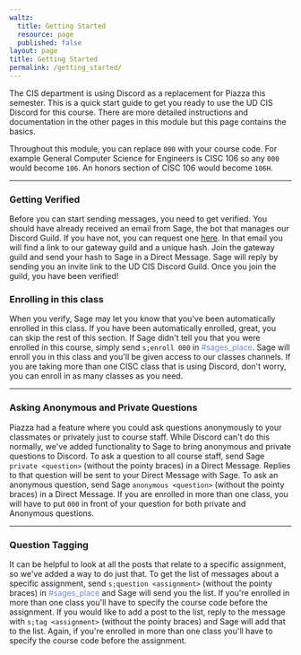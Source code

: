 ```yaml
---
waltz:
  title: Getting Started
  resource: page
  published: false
layout: page
title: Getting Started
permalink: /getting_started/
---
```

The CIS department is using Discord as a replacement for Piazza this semester. This is a quick start guide to get you
ready to use the UD CIS Discord for this course. There are more detailed instructions and documentation in the other
pages in this module but this page contains the basics.

Throughout this module, you can replace `000` with your course code. For example General Computer Science for Engineers
is CISC 106 so any `000` would become `106`. An honors section of CISC 106 would become `106H`.

* * *

### Getting Verified

Before you can start sending messages, you need to get verified. You should have already received an email from Sage,
the bot that manages our Discord Guild. If you have not, you can request one [here][9]. In that email you will find a
link to our gateway guild and a unique hash. Join the gateway guild and send your hash to Sage in a Direct Message. Sage
will reply by sending you an invite link to the UD CIS Discord Guild. Once you join the guild, you have been verified!

### Enrolling in this class

When you verify, Sage may let you know that you've been automatically enrolled in this class. If you have been
automatically enrolled, great, you can skip the rest of this section. If Sage didn't tell you that you were enrolled in
this course, simply send `s;enroll 000` in <span style="color:#7289DA">#sages_place</span>. Sage will enroll you in this class and you'll be given access
to our classes channels. If you are taking more than one CISC class that is using Discord, don't worry, you can enroll
in as many classes as you need.

* * *

### Asking Anonymous and Private Questions

Piazza had a feature where you could ask questions anonymously to your classmates or privately just to course staff.
While Discord can't do this normally, we've added functionality to Sage to bring anonymous and private questions to
Discord. To ask a question to all course staff, send Sage `private <question>` (without the pointy braces) in a Direct
Message. Replies to that question will be sent to your Direct Message with Sage. To ask an anonymous question, send Sage
`anonymous <question>` (without the pointy braces) in a Direct Message. If you are enrolled in more than one class, you
will have to put `000` in front of your question for both private and Anonymous questions.

* * *

### Question Tagging

It can be helpful to look at all the posts that relate to a specific assignment, so we've added a way to do just that.
To get the list of messages about a specific assignment, send `s;question <assignment>` (without the pointy braces) in
<span style="color:#7289DA">#sages_place</span> and Sage will send you the list. If you're enrolled in more than one class you'll have to specify the
course code before the assignment. If you would like to add a post to the list, reply to the message with `s;tag
<assignment>` (without the pointy braces) and Sage will add that to the list. Again, if you're enrolled in more than one
class you'll have to specify the course code before the assignment.

   [9]: https://docs.google.com/forms/d/e/1FAIpQLScvT1qb8yh2W8T2D1JK-QK_kaENRfg9UfXXV1YWQHydVg0d6g/viewform?usp=sf_link